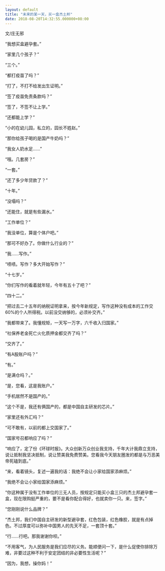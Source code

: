 ```yaml
---
layout: default
title: "未来的某一天，买一盒杰土邦"
date: 2018-08-20T14:32:55.000000+08:00
---
```


文/庄无邪

​​​“我想买盒避孕套。”

“家里几个孩子？”

“三个。”

“都打疫苗了吗？”

“打了，不打不给发出生证明。”

“签了疫苗免责条款吗？”

“签了，不签不让上学。”

“还都能上学？”

“小的在幼儿园，私立的，园长不姓赵。”

“那你给孩子喝的是国产牛奶吗？”

“我女人奶水足……”

“哦。几套房？”

“一套。”

“还了多少年贷款了？”

“十年。”

“没塌吗？”

“还能住，就是有些漏水。”

“工作单位？”

“我没单位，算是个体户吧。”

“那可不好办了。你做什么行业的？”

“我……写作。”

“啧啧。写作？多大开始写作？”

“十七岁。”

“你们写作的看着就年轻，今年有五十了吧？”

“四十二。”

“把过去二十五年的纳税证明拿来，按今年新规定，写作这种没有成本的工作交60%的个人所得税。以前没交纳够的，必须补交齐。”

“我都带来了。我懂规矩，一天写一万字，六千收入归国家。”

“社保养老金死亡火化质押金都交齐了吗？”

“交齐了。”

“有A股账户吗？”

“有。”

“是满仓吗？。”

“是，您看，这是我账户。”

“手机居然不是国产的。”

“这个不是，我还有俩国产的，都是中国自主研发的芯片。”

“家里还有外汇吗？”

“可不敢有，以前的都上交国家了。”

“国家号召都响应了吗？”

“响应了，定了份《环球时报》。大众创新万众创业我支持，千年大计我鼎立支持，说让抵制我坚决抵制，说让赞美我免费赞美。您看我今天朋友圈发的都是与万恶美帝死磕到底。”

“来，看着镜头，复述一遍我的话：我绝不会让小家给国家添麻烦。”

“我绝不会让小家给国家添麻烦。”

“你这种属于没有工作单位的三无人员，按规定只能买小盒三只的杰土邦避孕套一盒，现在限购挺严重的，要不是看你配合得好，也就卖你一只。来，签字。”

“您刚刚说什么品牌？”

“杰土邦，我们中国自主研发的新型避孕套，红色包装，红色橡胶，就是有点掉色。不过厚度可以弥补中国男人的先天不足，一套顶十套。”

“行……行吧。那我谢谢你呗。”

“不用客气，为人民服务是我们应尽的义务。能顺便问一下，是什么促使你排除万难，非要过这种不利于安定团结的非必要性生活呢？”

“因为，我想，操你妈！”

